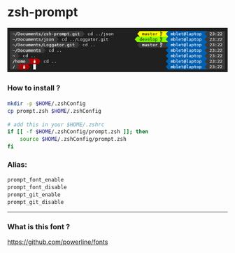 # zsh-prompt

<p align="center">
  <img src="./prompt.png" >
</p>

### How to install ?
``` bash
mkdir -p $HOME/.zshConfig
cp prompt.zsh $HOME/.zshConfig
```
``` bash
# add this in your $HOME/.zshrc
if [[ -f $HOME/.zshConfig/prompt.zsh ]]; then
    source $HOME/.zshConfig/prompt.zsh
fi
```
### Alias:
``` bash
prompt_font_enable
prompt_font_disable
prompt_git_enable
prompt_git_disable
```
---

### What is this font ?
<a url="https://github.com/powerline/fonts">https://github.com/powerline/fonts</a>

